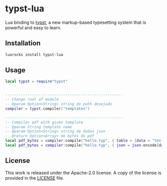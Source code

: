 # typst-lua


Lua binding to [typst](https://github.com/typst/typst),
a new markup-based typesetting system that is powerful and easy to learn.

## Installation

```bash
luarocks install typst-lua
```

## Usage

```lua
local typst = require"typst"


-----------------------------------------------------
-- Change root of module
-- @param Option<String> string do path desejado
compiler = typst.compiler("templates")

-----------------------------------------------------
-- Compiles pdf with given template
-- @param String template name
-- @param Option<String> string de dados json 
-- @return Option<Array> de bytes do pdf
local pdf_bytes = compiler:compile("hello.typ", { table = {data = "test"} } )
local pdf_bytes = compiler:compile("hello.typ", { json = json.encode{data = "test"} } )

```

## License

This work is released under the Apache-2.0 license. A copy of the license is provided in the [LICENSE](./LICENSE) file.

